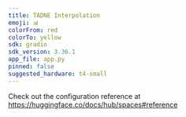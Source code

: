 ```yaml
---
title: TADNE Interpolation
emoji: 📊
colorFrom: red
colorTo: yellow
sdk: gradio
sdk_version: 3.36.1
app_file: app.py
pinned: false
suggested_hardware: t4-small
---
```


Check out the configuration reference at https://huggingface.co/docs/hub/spaces#reference
